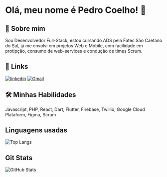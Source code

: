 # Olá, meu nome é Pedro Coelho! 👋


## 🚀 Sobre mim
Sou Desenvolvedor Full-Stack, estou cursando ADS pela Fatec São Caetano do Sul, já me envolvi em projetos Web e Mobile, com facilidade em protipção, consumo de web-services e condução de times Scrum.



## 🔗 Links

[![linkedin](https://img.shields.io/badge/linkedin-0A66C2?style=for-the-badge&logo=linkedin&logoColor=white)](https://www.linkedin.com/in/pedrocoe/)
[![Gmail](https://img.shields.io/badge/Gmail-d91427?style=for-the-badge&logo=gmail&logoColor=FFF)](mailto:pedrocoelho.nascimento@gmail.com)

## 🛠 Minhas Habilidades
Javascript, PHP, React, Dart, Flutter, Firebase, Twillio, Google Cloud Plataform, Figma, Scrum

## Linguagens usadas
![Top Langs](https://github-readme-stats-git-masterrstaa-rickstaa.vercel.app/api/top-langs/?username=PedroCo3lho&bg_color=000&border_color=30A3DC&title_color=30A3DC&text_color=FFF)

## Git Stats
![GitHub Stats](https://github-readme-stats.vercel.app/api?username=PedroCo3lho&theme=transparent&bg_color=000&border_color=30A3DC&show_icons=true&icon_color=30A3DC&title_color=30A3DCF&text_color=FFF)
